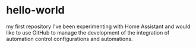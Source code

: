 # hello-world
my first repository
I've been experimenting with Home Assistant and would like to use GitHub to manage the development of the integration of automation control configurations and automations.
